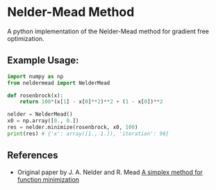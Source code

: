 # Nelder-Mead Method

A python implementation of the Nelder-Mead method for gradient free optimization.  

## Example Usage:

```python
import numpy as np
from neldermead import NelderMead

def rosenbrock(x):
    return 100*(x[1] - x[0]**2)**2 + (1 - x[0])**2

nelder = NelderMead()
x0 = np.array([0., 0.])
res = nelder.minimize(rosenbrock, x0, 100)
print(res) # {'x': array([1., 1.]), 'iteration': 96}
```

## References

- Original paper by J. A. Nelder and R. Mead  [A simplex method for function minimization](http://people.duke.edu/~hpgavin/cee201/Nelder+Mead-ComputerJournal-1965.pdf)

